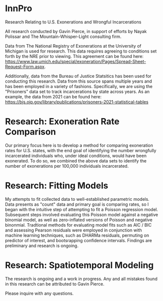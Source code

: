 # InnPro
Research Relating to U.S. Exonerations and Wrongful Incarcerations

All research conducted by Gavin Pierce, in support of efforts by Nayak Polissar and The Mountain-Whisper-Light consulting firm. 

Data from The National Registry of Exonerations at the University of Michigan is used for research. This data requires agreeing to conditions set forth by the NRE prior to viewing.
This agreement can be found here: 
https://www.law.umich.edu/special/exoneration/Pages/Spread-Sheet-Request-Form.aspx.

Additionally, data from the Bureau of Justice Statsitics has been used for conducting this research. Data from this source spans multiple years and has been employed in a variety of fashions. Specifically, we are using the "Prisoners" data set to track incarcerations by state across years. As an example, the data from 2021 can be found here:
https://bjs.ojp.gov/library/publications/prisoners-2021-statistical-tables

# Research: Exoneration Rate Comparison

Our primary focus here is to develop a method for comparing exoneration rates for U.S. states, with the end goal of identifying the number wrongfully incarcerated individuals who, under ideal conditions, would have been exonerated. To do so, we combined the above data sets to identify the number of exonerations per 100,000 individuals incarcerated. 

# Research: Fitting Models

My attempts to fit collected data to well-established parametric models. Data presents as "count" data and primary goal is comparing rates, so I began with the intuitive step of attempting to fit a Poisson regression model. Subsequent steps involved evaluating this Poisson model against a negative binomial model, as well as zero-inflated versions of Poisson and negative binonmial. Tradtional methods for evaluating model fits such as AIC / BIC and assessing Pearson residuals were employed in conjunction with machine learning techniques, such as DHARMa residuals, permuting on predictor of interest, and bootsrapping confidence intervals. Findings are preliminary and research is ongoing.

# Research: Spatiotemporal Modeling


The research is ongoing and a work in progress. Any and all mistakes found in this research can be attributed to Gavin Pierce. 

Please inquire with any questions.

